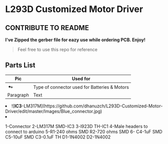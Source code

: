 
# L293D Customized Motor Driver
## CONTRIBUTE TO README
 
**I've Zipped the gerber file for eazy use while ordering PCB. Enjoy!**

>Feel free to use this repo for reference

## Parts List
| Pic         | Used for    |
| ----------- | ----------- |
| <img src="/Images/2.jpg">     | Type of connector used for Batteries & Motors       |
| Paragraph   | Text        |


 <li> ![<b>IC3</b>-LM317M](https://github.com/dhanuzch/L293D-Customized-Motor-Driver/edit/master/Images/Blue_connector.jpg)</li>
 <li></li>

1-Connector
2-LM317M SMD-IC3
3-l923D TH-IC1
4-Male headers to connect to arduino
5-R1-240 ohms SMD
R2-720 ohms SMD
6-
C4-1uF SMD
C5-10uF SMD
C3-0.1uF TH
D1-1N4002
D2-1N4002

